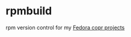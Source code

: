 # rpmbuild

rpm version control for my [Fedora copr projects](https://copr.fedorainfracloud.org/coprs/magnusrc/)


